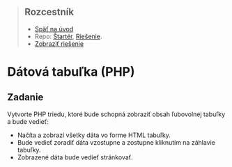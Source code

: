 <div class="hidden">

> ## Rozcestník
> - [Späť na úvod](../../README.md)
> - Repo: [Štartér](/../../tree/main/php/dbtable), [Riešenie](/../../tree/solution/php/dbtable).
> - [Zobraziť riešenie](riesenie.md)
</div>

# Dátová tabuľka (PHP)

## Zadanie

Vytvorte PHP triedu, ktoré bude schopná zobraziť obsah ľubovolnej tabuľky a bude vedieť:

- Načíta a zobrazí všetky dáta vo forme HTML tabuľky.
- Bude vedieť zoradiť dáta vzostupne a zostupne kliknutím na záhlavie tabuľky. 
- Zobrazené dáta bude vedieť stránkovať.

